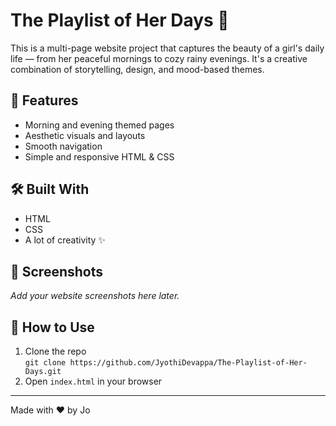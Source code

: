 
 # The Playlist of Her Days 🎵

This is a multi-page website project that captures the beauty of a girl's daily life — from her peaceful mornings to cozy rainy evenings. It's a creative combination of storytelling, design, and mood-based themes.

## 🌟 Features
- Morning and evening themed pages
- Aesthetic visuals and layouts
- Smooth navigation
- Simple and responsive HTML & CSS

## 🛠️ Built With
- HTML
- CSS
- A lot of creativity ✨

## 📸 Screenshots
_Add your website screenshots here later._

## 📂 How to Use
1. Clone the repo  
   `git clone https://github.com/JyothiDevappa/The-Playlist-of-Her-Days.git`
2. Open `index.html` in your browser

---

Made with ❤️ by Jo


